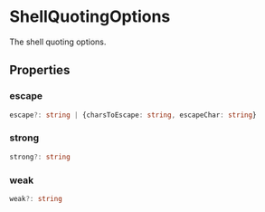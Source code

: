 # ShellQuotingOptions

The shell quoting options.

## Properties

### escape

```typescript
escape?: string | {charsToEscape: string, escapeChar: string}
```

### strong

```typescript
strong?: string
```

### weak

```typescript
weak?: string
```

